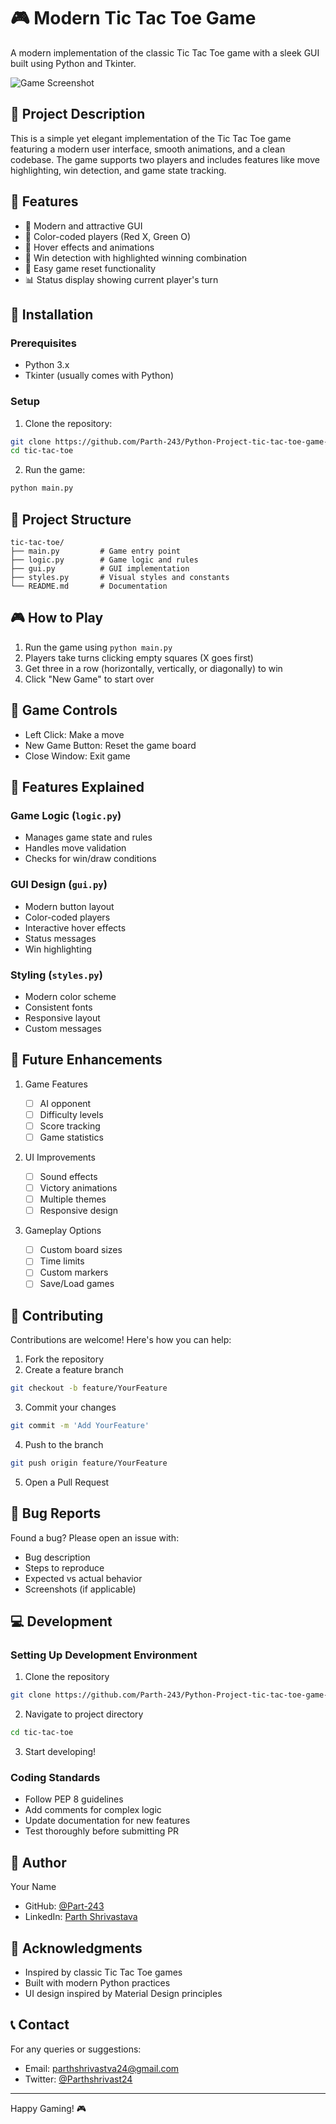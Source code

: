 # 🎮 Modern Tic Tac Toe Game

A modern implementation of the classic Tic Tac Toe game with a sleek GUI built using Python and Tkinter.

![Game Screenshot](screenshot_0f_Game.png)

## 📝 Project Description

This is a simple yet elegant implementation of the Tic Tac Toe game featuring a modern user interface, smooth animations, and a clean codebase. The game supports two players and includes features like move highlighting, win detection, and game state tracking.

## 🎯 Features

- 🎨 Modern and attractive GUI
- 🎪 Color-coded players (Red X, Green O)
- 🌟 Hover effects and animations
- 🎯 Win detection with highlighted winning combination
- 🔄 Easy game reset functionality
- 📊 Status display showing current player's turn

## 🚀 Installation

### Prerequisites

- Python 3.x
- Tkinter (usually comes with Python)

### Setup

1. Clone the repository:

```bash
git clone https://github.com/Parth-243/Python-Project-tic-tac-toe-game-.git
cd tic-tac-toe
```

2. Run the game:

```bash
python main.py
```

## 📁 Project Structure

```
tic-tac-toe/
├── main.py         # Game entry point
├── logic.py        # Game logic and rules
├── gui.py          # GUI implementation
├── styles.py       # Visual styles and constants
└── README.md       # Documentation
```

## 🎮 How to Play

1. Run the game using `python main.py`
2. Players take turns clicking empty squares (X goes first)
3. Get three in a row (horizontally, vertically, or diagonally) to win
4. Click "New Game" to start over

## 🎨 Game Controls

- Left Click: Make a move
- New Game Button: Reset the game board
- Close Window: Exit game

## 🌟 Features Explained

### Game Logic (`logic.py`)

- Manages game state and rules
- Handles move validation
- Checks for win/draw conditions

### GUI Design (`gui.py`)

- Modern button layout
- Color-coded players
- Interactive hover effects
- Status messages
- Win highlighting

### Styling (`styles.py`)

- Modern color scheme
- Consistent fonts
- Responsive layout
- Custom messages

## 🔮 Future Enhancements

1. Game Features

   - [ ] AI opponent
   - [ ] Difficulty levels
   - [ ] Score tracking
   - [ ] Game statistics

2. UI Improvements

   - [ ] Sound effects
   - [ ] Victory animations
   - [ ] Multiple themes
   - [ ] Responsive design

3. Gameplay Options
   - [ ] Custom board sizes
   - [ ] Time limits
   - [ ] Custom markers
   - [ ] Save/Load games

## 🤝 Contributing

Contributions are welcome! Here's how you can help:

1. Fork the repository
2. Create a feature branch

```bash
git checkout -b feature/YourFeature
```

3. Commit your changes

```bash
git commit -m 'Add YourFeature'
```

4. Push to the branch

```bash
git push origin feature/YourFeature
```

5. Open a Pull Request

## 🐛 Bug Reports

Found a bug? Please open an issue with:

- Bug description
- Steps to reproduce
- Expected vs actual behavior
- Screenshots (if applicable)

## 💻 Development

### Setting Up Development Environment

1. Clone the repository

```bash
git clone https://github.com/Parth-243/Python-Project-tic-tac-toe-game-.git
```

2. Navigate to project directory

```bash
cd tic-tac-toe
```

3. Start developing!

### Coding Standards

- Follow PEP 8 guidelines
- Add comments for complex logic
- Update documentation for new features
- Test thoroughly before submitting PR

## 👥 Author

Your Name

- GitHub: [@Part-243](https://github.com/Parth-243)
- LinkedIn: [Parth Shrivastava](https://www.linkedin.com/in/parth-shrivastava-85ba83262/)

## 🙏 Acknowledgments

- Inspired by classic Tic Tac Toe games
- Built with modern Python practices
- UI design inspired by Material Design principles

## 📞 Contact

For any queries or suggestions:

- Email: parthshrivastva24@gmail.com
- Twitter: [@Parthshrivast24](https://x.com/Parthshrivast24)

---

Happy Gaming! 🎮
